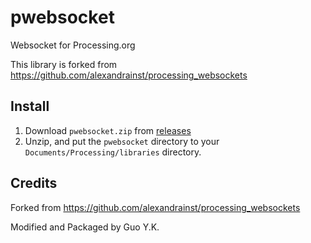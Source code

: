 # pwebsocket

Websocket for Processing.org

This library is forked from https://github.com/alexandrainst/processing_websockets

## Install

1. Download `pwebsocket.zip` from [releases](https://github.com/guoyk93/pwebsocket/releases)
2. Unzip, and put the `pwebsocket` directory to your `Documents/Processing/libraries` directory.

## Credits

Forked from https://github.com/alexandrainst/processing_websockets

Modified and Packaged by Guo Y.K.
